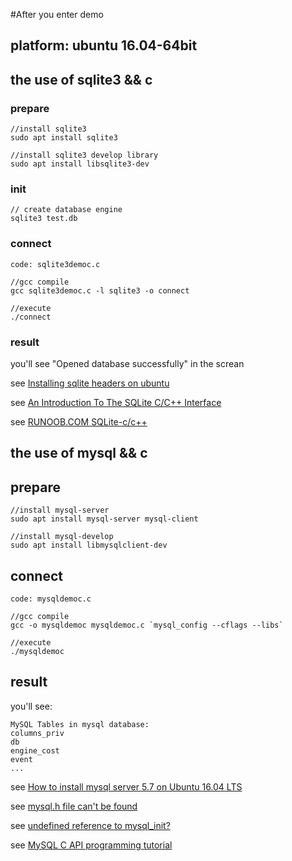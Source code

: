 #After you enter demo

## platform: ubuntu 16.04-64bit

## the use of sqlite3 && c
### prepare
    //install sqlite3
    sudo apt install sqlite3

    //install sqlite3 develop library
    sudo apt install libsqlite3-dev

### init
    // create database engine
    sqlite3 test.db

### connect
    code: sqlite3democ.c

    //gcc compile
    gcc sqlite3democ.c -l sqlite3 -o connect
    
    //execute
    ./connect

### result
you'll see "Opened database successfully" in the screan

see [Installing sqlite headers on ubuntu](http://www.databasically.com/2010/03/05/installing-sqlite-headers-on-ubuntu-sqlite3-h-not-found/)

see [An Introduction To The SQLite C/C++ Interface](https://www.sqlite.org/cintro.html)

see [RUNOOB.COM SQLite-c/c++](http://www.runoob.com/sqlite/sqlite-c-cpp.html)

## the use of mysql && c
## prepare
    //install mysql-server
    sudo apt install mysql-server mysql-client

    //install mysql-develop
    sudo apt install libmysqlclient-dev

## connect
    code: mysqldemoc.c

    //gcc compile
    gcc -o mysqldemoc mysqldemoc.c `mysql_config --cflags --libs`

    //execute
    ./mysqldemoc

## result
you'll see:

    MySQL Tables in mysql database:
    columns_priv 
    db 
    engine_cost 
    event 
    ...

see [How to install mysql server 5.7 on Ubuntu 16.04 LTS](http://www.cyberciti.biz/faq/howto-install-mysql-on-ubuntu-linux-16-04/)

see [mysql.h file can't be found](http://stackoverflow.com/questions/14604228/mysql-h-file-cant-be-found)

see [undefined reference to mysql_init?](http://ubuntuforums.org/showthread.php?t=1666018)

see [MySQL C API programming tutorial](http://zetcode.com/db/mysqlc/)
